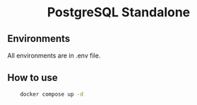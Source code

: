 <h1 align="center">PostgreSQL Standalone</h1>

## Environments

All environments are in .env file.

## How to use

```bash
    docker compose up -d
```
